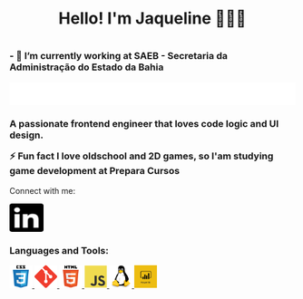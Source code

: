 <h1 align="center">Hello! I'm Jaqueline 👩🏻‍💻 <h1>
    

<h3>
- 🔭 I’m currently working at SAEB - Secretaria da Administração do Estado da Bahia
<p> </p>
<p> </p>
<p> </p>

<a href="http://www.saeb.ba.gov.br/" target="blank"><img align="center" src="logo-secretaria.png" alt="SAEB" height=80%  /></a>

</h3>

<h3 align="left">A passionate frontend engineer that loves code logic and UI design.

⚡ Fun fact I love oldschool and 2D games, so I'am studying game development at Prepara Cursos </h3>

Connect with me:

<p align="left">
<a href="https://www.linkedin.com/in/jaqueline-pereira-brand%C3%A3o-695b8225/" target="blank"><img align="center" src="linkedin.svg" alt="Jaque.P.Brandao" height="50" width="60" backgrou/></a>


<h3 align="left">Languages and Tools:</h3>
<p align="left"> 
    <a href="https://www.w3schools.com/css/" target="_blank"> 
        <img src="css3-original-wordmark.svg" alt="css3" width="40" height="40"/> 
    </a> 
    <a href="https://git-scm.com/" target="_blank"> 
        <img src="git.svg" alt="git" width="40" height="40"/> 
    </a> 
    <a href="https://www.w3.org/html/" target="_blank"> 
        <img src="html5-original-wordmark.svg" alt="html5" width="40" height="40"/> 
    </a> 
    <a href="https://developer.mozilla.org/en-US/docs/Web/JavaScript" target="_blank"> 
        <img src="javascript-original.svg" alt="javascript" width="40" height="40"/> 
    </a> 
    <a href="https://www.linux.org/" target="_blank"> 
        <img src="linux-original.svg" alt="linux" width="40" height="40"/> 
    </a> 
    <a href="https://powerbi.microsoft.com/pt-br/" target="_blank"> 
        <img src="power-bi.png" alt="powerbi" width="40" height="40"/> 
    </a> 
</p>


